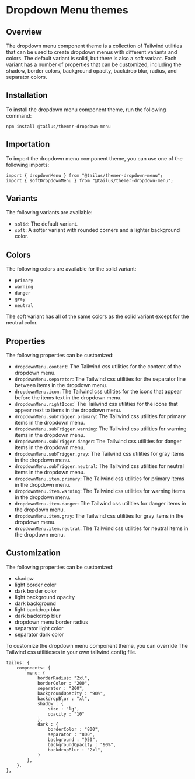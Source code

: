 # Dropdown Menu themes

## Overview

The dropdown menu component theme is a collection of Tailwind utilities that can be used to create dropdown menus with different variants and colors. The default variant is solid, but there is also a soft variant. Each variant has a number of properties that can be customized, including the shadow, border colors, background opacity, backdrop blur, radius, and separator colors.

## Installation

To install the dropdown menu component theme, run the following command:

`npm install @tailus/themer-dropdown-menu`

## Importation

To import the dropdown menu component theme, you can use one of the following imports:

```
import { dropdownMenu } from "@tailus/themer-dropdown-menu";
import { softDropdownMenu } from "@tailus/themer-dropdown-menu";
```

## Variants

The following variants are available:

-   `solid`: The default variant.
-   `soft`: A softer variant with rounded corners and a lighter background color.

## Colors

The following colors are available for the solid variant:

-   `primary`
-   `warning`
-   `danger`
-   `gray`
-   `neutral`

The soft variant has all of the same colors as the solid variant except for the neutral color.

## Properties

The following properties can be customized:

-   `dropdownMenu.content`: The Tailwind css utilities for the content of the dropdown menu.
-   `dropdownMenu.separator`: The Tailwind css utilities for the separator line between items in the dropdown menu.
-   `dropdownMenu.icon`: The Tailwind css utilities for the icons that appear before the items text in the dropdown menu.
-   `dropdownMenu.rightIcon`:` The Tailwind css utilities for the icons that appear next to items in the dropdown menu.
-   `dropdownMenu.subTrigger.primary`: The Tailwind css utilities for primary items in the dropdown menu.
-   `dropdownMenu.subTrigger.warning`: The Tailwind css utilities for warning items in the dropdown menu.
-   `dropdownMenu.subTrigger.danger`: The Tailwind css utilities for danger items in the dropdown menu.
-   `dropdownMenu.subTrigger.gray`: The Tailwind css utilities for gray items in the dropdown menu.
-   `dropdownMenu.subTrigger.neutral`: The Tailwind css utilities for neutral items in the dropdown menu.
-   `dropdownMenu.item.primary`: The Tailwind css utilities for primary items in the dropdown menu.
-   `dropdownMenu.item.warning`: The Tailwind css utilities for warning items in the dropdown menu.
-   `dropdownMenu.item.danger`: The Tailwind css utilities for danger items in the dropdown menu.
-   `dropdownMenu.item.gray`: The Tailwind css utilities for gray items in the dropdown menu.
-   `dropdownMenu.item.neutral`: The Tailwind css utilities for neutral items in the dropdown menu.

## Customization

The following properties can be customized:

-   shadow
-   light border color
-   dark border color
-   light background opacity
-   dark background
-   light backdrop blur
-   dark backdrop blur
-   dropdown menu border radius
-   separator light color
-   separator dark color

To customize the dropdown menu component theme, you can override The Tailwind css utilitieses in your own tailwind.config file.

```
tailus: {
    components: {
        menu: {
            borderRadius: "2xl",
            borderColor : "200",
            separator : "200",
            backgroundOpacity : "90%",
            backdropBlur : "xl",
            shadow : {
                size : "lg",
                opacity : "10"
            },
            dark : {
                borderColor : "800",
                separator : "800",
                background : "950",
                backgroundOpacity : "90%",
                backdropBlur : "2xl",
            }
        },
    },
},
```
